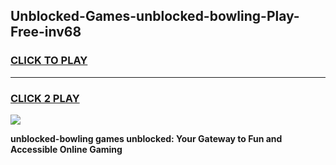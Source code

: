 
## Unblocked-Games-unblocked-bowling-Play-Free-inv68
<h3>
<a href="https://premium76.site?title=unblocked-bowling&ref=18A1">CLICK TO PLAY</a></h3>
<hr>

<h3>
<a href="https://premium76.site?title=unblocked-bowling&ref=18A1">CLICK 2 PLAY</a>
  
</h3>

<a href="https://premium76.site?title=unblocked-bowling&ref=18A1"><img src="https://clearcache.store/games.png"></a>


**unblocked-bowling games unblocked: Your Gateway to Fun and Accessible Online Gaming**
